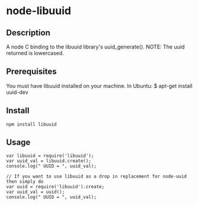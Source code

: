 # node-libuuid

## Description
A node C binding to the libuuid library's uuid_generate().
NOTE: The uuid returned is lowercased.

## Prerequisites
You must have libuuid installed on your machine.
In Ubuntu:
    $ apt-get install uuid-dev

## Install
    npm install libuuid

## Usage
    var libuuid = require('libuuid');
    var uuid_val = libuuid.create();
    console.log(" UUID = ", uuid_val);

    // If you want to use libuuid as a drop in replacement for node-uuid then simply do
    var uuid = require('libuuid').create;
    var uuid_val = uuid();
    console.log(" UUID = ", uuid_val);

